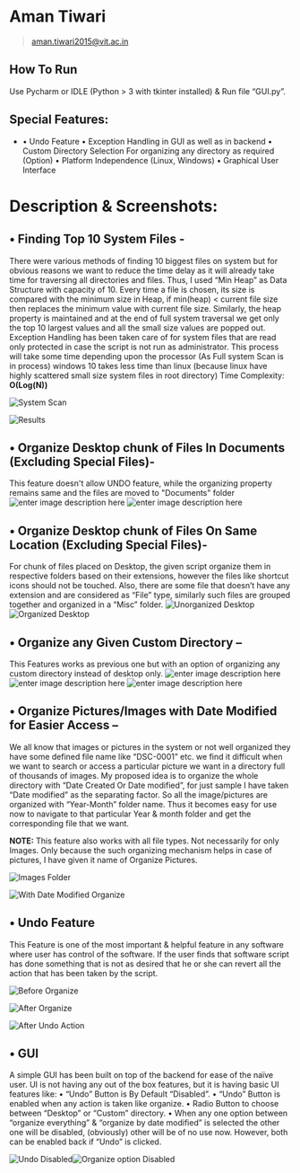 ﻿# Aman Tiwari

> aman.tiwari2015@vit.ac.in

## How To Run

Use Pycharm or IDLE (Python > 3 with tkinter installed) & Run file “GUI.py”.


## Special Features:

 - •	Undo Feature 
•	Exception Handling in GUI as well as in backend
•	Custom Directory Selection For organizing any directory as required 	 (Option)
•	Platform Independence (Linux, Windows)
•	Graphical User Interface


# Description & Screenshots:

## •	Finding Top 10 System Files - 

There were various methods of finding 10 biggest files on system but for obvious reasons we want to reduce the time delay as it will already take time for traversing all directories and files. Thus, I used “Min Heap” as Data Structure with capacity of 10. Every time a file is chosen, its size is compared with the minimum size in Heap, if min(heap) < current file size then replaces the minimum value with current file size. Similarly, the heap property is maintained and at the end of full system traversal we get only the top 10 largest values and all the small size values are popped out.
Exception Handling has been taken care of for system files that are read only protected in case the script is not run as administrator. 
This process will take some time depending upon the processor (As Full system Scan is in process)
windows 10 takes less time than linux (because linux have highly scattered small size system files in root directory)
Time Complexity: **O(Log(N))**

![System Scan](https://raw.githubusercontent.com/tiwari85aman/AssignmentOrganizer/master/Images/d.PNG)

![Results](https://raw.githubusercontent.com/tiwari85aman/AssignmentOrganizer/master/Images/2.png)

## •	Organize Desktop chunk of Files In Documents (Excluding Special Files)-
This feature doesn't allow UNDO feature, while the organizing property remains same and the files are moved to "Documents" folder
![enter image description here](https://raw.githubusercontent.com/tiwari85aman/AssignmentOrganizer/master/Images/desktop.PNG)
![enter image description here](https://raw.githubusercontent.com/tiwari85aman/AssignmentOrganizer/master/Images/documents.PNG)

## •	Organize Desktop chunk of Files On Same Location (Excluding Special Files)-

For chunk of files placed on Desktop, the given script organize them in respective folders based on their extensions, however the files like shortcut icons should not be touched.
Also, there are some file that doesn’t have any extension and are considered as “File” type, similarly such files are grouped together and organized in a “Misc” folder.
![Unorganized Desktop](https://raw.githubusercontent.com/tiwari85aman/AssignmentOrganizer/master/Images/g.JPG)
![Organized Desktop](https://raw.githubusercontent.com/tiwari85aman/AssignmentOrganizer/master/Images/h.JPG)

## •	Organize any Given Custom Directory –

This Features works as previous one but with an option of organizing any custom directory instead of desktop only.
![enter image description here](https://raw.githubusercontent.com/tiwari85aman/AssignmentOrganizer/master/Images/customM.JPG)
![enter image description here](https://raw.githubusercontent.com/tiwari85aman/AssignmentOrganizer/master/Images/a.PNG)
![enter image description here](https://raw.githubusercontent.com/tiwari85aman/AssignmentOrganizer/master/Images/b.PNG)
## •	Organize Pictures/Images with Date Modified for Easier Access –

We all know that images or pictures in the system or not well organized they have some defined file name like “DSC-0001” etc. we find it difficult when we want to search or access a particular picture we want in a directory full of thousands of images.
My proposed idea is to organize the whole directory with “Date Created Or Date modified”, for just sample I have taken “Date modified” as the separating factor. So all the image/pictures are organized with “Year-Month” folder name. Thus it becomes easy for use now to navigate to that particular Year & month folder and get the corresponding file that we want.

**NOTE:**  This feature also works with all file types. Not necessarily for only Images. Only because the such organizing mechanism helps in case of pictures, I have given it name of Organize Pictures.

![Images Folder](https://raw.githubusercontent.com/tiwari85aman/AssignmentOrganizer/master/Images/5.png)

![With Date Modified Organize](https://raw.githubusercontent.com/tiwari85aman/AssignmentOrganizer/master/Images/7.png)
## •	Undo Feature

This Feature is one of the most important & helpful feature in any software where user has control of the software. If the user finds that software script has done something that is not as desired that he or she can revert all the action that has been taken by the script.

![Before Organize](https://raw.githubusercontent.com/tiwari85aman/AssignmentOrganizer/master/Images/8.png)

![After Organize](https://raw.githubusercontent.com/tiwari85aman/AssignmentOrganizer/master/Images/9.png)

![After Undo Action](https://raw.githubusercontent.com/tiwari85aman/AssignmentOrganizer/master/Images/10.png)
## •	GUI

A simple GUI has been built on top of the backend for ease of the naïve user. UI is not having any out of the box features, but it is having basic UI features like:
•	“Undo” Button is By Default “Disabled”.
•	“Undo” Button is enabled when any action is taken like organize.
•	Radio Button to choose between “Desktop” or “Custom” directory.
•	When any one option between “organize everything” & “organize by date modified” is selected the other one will be disabled, (obviously) other will be of no use now. However, both can be enabled back if “Undo” is clicked.

![Undo Disabled](https://raw.githubusercontent.com/tiwari85aman/AssignmentOrganizer/master/Images/d.PNG)![Organize option Disabled](https://raw.githubusercontent.com/tiwari85aman/AssignmentOrganizer/master/Images/f.JPG)
